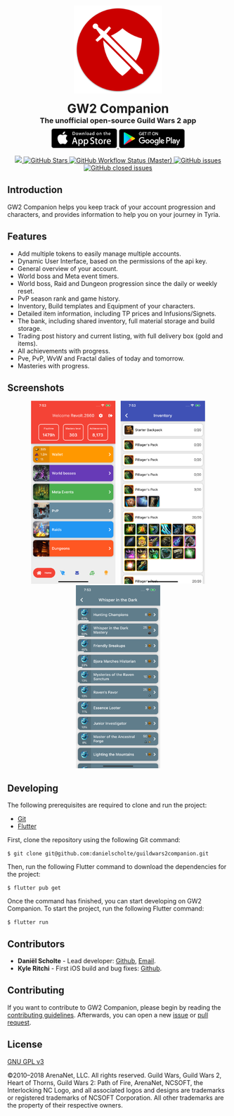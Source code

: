 <p align="center">
    <img src="https://raw.githubusercontent.com/DanielScholte/GuildWars2Companion/master/misc/logo/logo-v2-shadow.png?raw=true" width="200">
</p>
<h1 align="center" style="margin: 0px;">GW2 Companion</h1>
<h3 align="center" style="margin: 0px;">The unofficial open-source Guild Wars 2 app</h3>
<p align="center" style="margin: 8px;">
    <a href="https://apps.apple.com/us/app/gw2-companion/id1498072028" target="_blank">
        <img src="https://github.com/DanielScholte/GuildWars2Companion/blob/master/misc/readme/app.png?raw=true" width="150">
    </a>
    <a href="https://play.google.com/store/apps/details?id=com.danielscholte.guildwars2_companion" target="_blank">
        <img src="https://github.com/DanielScholte/GuildWars2Companion/blob/master/misc/readme/play.png?raw=true" width="150">
    </a>
</p>
<p align="center">
    <a href="https://www.gnu.org/licenses/gpl-3.0.en.html" target="_blank">
        <img src="https://img.shields.io/github/license/danielscholte/guildwars2companion.svg?style=for-the-badge">
    </a>
    <a href="https://github.com/danielscholte/guildwars2companion/stargazers" target="_blank">
        <img alt="GitHub Stars" src="https://img.shields.io/github/stars/danielscholte/guildwars2companion.svg?style=for-the-badge">
    </a>
    <a href="https://github.com/DanielScholte/GuildWars2Companion/actions" target="_blank">
        <img alt="GitHub Workflow Status (Master)" src="https://img.shields.io/github/workflow/status/danielscholte/guildwars2companion/Flutter%20Testing/master?style=for-the-badge">
    </a>
    <a href="https://github.com/DanielScholte/GuildWars2Companion/issues" target="_blank">
        <img alt="GitHub issues" src="https://img.shields.io/github/issues/danielscholte/guildwars2companion?style=for-the-badge">
    </a>
    <a href="https://www.buymeacoffee.com/danielscholte" target="_blank">
        <img alt="GitHub closed issues" src="https://img.shields.io/badge/Support-Buy%20be%20a%20coffee-orange?style=for-the-badge">
    </a>
</p>

## Introduction
GW2 Companion helps you keep track of your account progression and characters, and provides information to help you on your journey in Tyria.

## Features
- Add multiple tokens to easily manage multiple accounts.
- Dynamic User Interface, based on the permissions of the api key.
- General overview of your account.
- World boss and Meta event timers.
- World boss, Raid and Dungeon progression since the daily or weekly reset.
- PvP season rank and game history.
- Inventory, Build templates and Equipment of your characters.
- Detailed item information, including TP prices and Infusions/Signets.
- The bank, including shared inventory, full material storage and build storage.
- Trading post history and current listing, with full delivery box (gold and items).
- All achievements with progress.
- Pve, PvP, WvW and Fractal dalies of today and tomorrow.
- Masteries with progress.

## Screenshots

<p align="center">
  <img src="https://raw.githubusercontent.com/DanielScholte/GuildWars2Companion/master/misc/readme/screenshots/home.png" hspace="4">
  <img src="https://raw.githubusercontent.com/DanielScholte/GuildWars2Companion/master/misc/readme/screenshots/inventory.png" hspace="4">
  <img src="https://raw.githubusercontent.com/DanielScholte/GuildWars2Companion/master/misc/readme/screenshots/achievements.png" hspace="4">
</p>

## Developing
The following prerequisites are required to clone and run the project:
- [Git](https://git-scm.com/)
- [Flutter](https://flutter.dev/)

First, clone the repository using the following Git command:

```
$ git clone git@github.com:danielscholte/guildwars2companion.git
```

Then, run the following Flutter command to download the dependencies for the project:

```
$ flutter pub get
```

Once the command has finished, you can start developing on GW2 Companion.
To start the project, run the following Flutter command:

```
$ flutter run
```

## Contributors

- **Daniël Scholte** - Lead developer: [Github](https://github.com/danielscholte), [Email](mailto:danielscholte@outlook.com).
- **Kyle Ritchi** - First iOS build and bug fixes: [Github](https://github.com/kyleritchi).

## Contributing

If you want to contribute to GW2 Companion, please begin by reading the [contributing guidelines](https://github.com/DanielScholte/GuildWars2Companion/blob/master/CONTRIBUTING.md).
Afterwards, you can open a new [issue](https://github.com/DanielScholte/GuildWars2Companion/issues) or [pull request](https://github.com/DanielScholte/GuildWars2Companion/pulls).

## License
[GNU GPL v3](https://www.gnu.org/licenses/gpl-3.0.en.html)

©2010–2018 ArenaNet, LLC. All rights reserved. Guild Wars, Guild Wars 2, Heart of Thorns, Guild Wars 2: Path of Fire, ArenaNet, NCSOFT, the Interlocking NC Logo, and all associated logos and designs are trademarks or registered trademarks of NCSOFT Corporation. All other trademarks are the property of their respective owners.